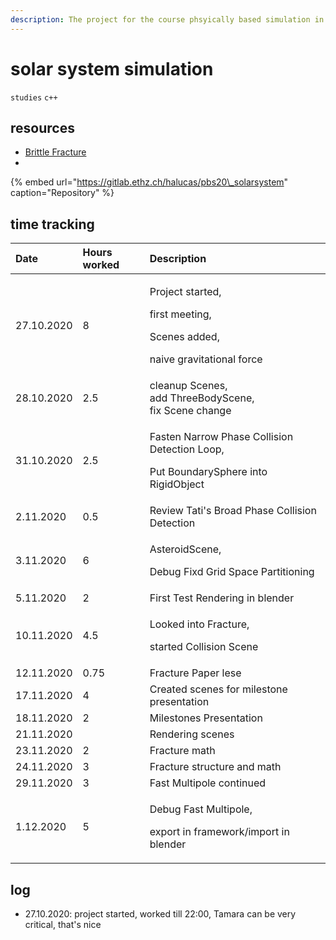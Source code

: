 ```yaml
---
description: The project for the course phsyically based simulation in computer graphics
---
```


# solar system simulation

`studies` `c++`

## resources

* [Brittle Fracture](http://graphics.berkeley.edu/papers/Obrien-GMA-1999-08/Obrien-GMA-1999-08.pdf)
* 
{% embed url="https://gitlab.ethz.ch/halucas/pbs20\_solarsystem" caption="Repository" %}



## time tracking

<table>
  <thead>
    <tr>
      <th style="text-align:left">Date</th>
      <th style="text-align:left">Hours worked</th>
      <th style="text-align:left">Description</th>
    </tr>
  </thead>
  <tbody>
    <tr>
      <td style="text-align:left">27.10.2020</td>
      <td style="text-align:left">8</td>
      <td style="text-align:left">
        <p>Project started,</p>
        <p>first meeting,</p>
        <p>Scenes added,</p>
        <p>naive gravitational force</p>
      </td>
    </tr>
    <tr>
      <td style="text-align:left">28.10.2020</td>
      <td style="text-align:left">2.5</td>
      <td style="text-align:left">cleanup Scenes,
        <br />add ThreeBodyScene,
        <br />fix Scene change</td>
    </tr>
    <tr>
      <td style="text-align:left">31.10.2020</td>
      <td style="text-align:left">2.5</td>
      <td style="text-align:left">
        <p>Fasten Narrow Phase Collision Detection Loop,</p>
        <p>Put BoundarySphere into RigidObject</p>
      </td>
    </tr>
    <tr>
      <td style="text-align:left">2.11.2020</td>
      <td style="text-align:left">0.5</td>
      <td style="text-align:left">Review Tati&apos;s Broad Phase Collision Detection</td>
    </tr>
    <tr>
      <td style="text-align:left">3.11.2020</td>
      <td style="text-align:left">6</td>
      <td style="text-align:left">
        <p>AsteroidScene,</p>
        <p>Debug Fixd Grid Space Partitioning</p>
      </td>
    </tr>
    <tr>
      <td style="text-align:left">5.11.2020</td>
      <td style="text-align:left">2</td>
      <td style="text-align:left">First Test Rendering in blender</td>
    </tr>
    <tr>
      <td style="text-align:left">10.11.2020</td>
      <td style="text-align:left">4.5</td>
      <td style="text-align:left">
        <p>Looked into Fracture,</p>
        <p>started Collision Scene</p>
      </td>
    </tr>
    <tr>
      <td style="text-align:left">12.11.2020</td>
      <td style="text-align:left">0.75</td>
      <td style="text-align:left">Fracture Paper lese</td>
    </tr>
    <tr>
      <td style="text-align:left">17.11.2020</td>
      <td style="text-align:left">4</td>
      <td style="text-align:left">Created scenes for milestone presentation</td>
    </tr>
    <tr>
      <td style="text-align:left">18.11.2020</td>
      <td style="text-align:left">2</td>
      <td style="text-align:left">Milestones Presentation</td>
    </tr>
    <tr>
      <td style="text-align:left">21.11.2020</td>
      <td style="text-align:left"></td>
      <td style="text-align:left">Rendering scenes</td>
    </tr>
    <tr>
      <td style="text-align:left">23.11.2020</td>
      <td style="text-align:left">2</td>
      <td style="text-align:left">Fracture math</td>
    </tr>
    <tr>
      <td style="text-align:left">24.11.2020</td>
      <td style="text-align:left">3</td>
      <td style="text-align:left">Fracture structure and math</td>
    </tr>
    <tr>
      <td style="text-align:left">29.11.2020</td>
      <td style="text-align:left">3</td>
      <td style="text-align:left">Fast Multipole continued</td>
    </tr>
    <tr>
      <td style="text-align:left">1.12.2020</td>
      <td style="text-align:left">5</td>
      <td style="text-align:left">
        <p>Debug Fast Multipole,</p>
        <p>export in framework/import in blender</p>
      </td>
    </tr>
  </tbody>
</table>

## log

* 27.10.2020: project started, worked till 22:00, Tamara can be very critical, that's nice

